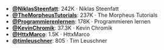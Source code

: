 - **[@NiklasSteenfatt](https://www.youtube.com/@NiklasSteenfatt)**: 242K ‧ Niklas Steenfatt
- **[@TheMorpheusTutorials](https://www.youtube.com/@TheMorpheusTutorials)**: 237K ‧ The Morpheus Tutorials
- **[@Programmierenlernen](https://www.youtube.com/@Programmierenlernen)**: 178K ‧ Programmieren lernen
- **[@KevinChromik](https://www.youtube.com/@KevinChromik)**: 37.3K ‧ Kevin Chromik
- **[@HttxMarco](https://www.youtube.com/@HttxMarco)**: 1.5K ‧ HttxMarco
- **[@timleuschner](https://www.youtube.com/@timleuschner)**: 805 ‧ Tim Leuschner
